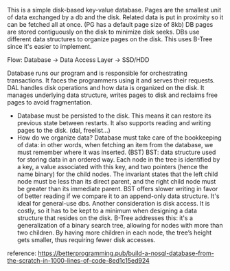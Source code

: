 This is a simple disk-based key-value database.
Pages are the smallest unit of data exchanged by a db and the disk. Related data is put in proximity so it can be fetched all at once. (PG has a default page size of 8kb)
DB pages are stored contiguously on the disk to minimize disk seeks.
DBs use different data structures to organize pages on the disk. This uses B-Tree since it's easier to implement.

Flow: Database -> Data Access Layer -> SSD/HDD

Database runs our program and is responsible for orchestrating transactions. It faces the programmers using it and serves their requests.
DAL handles disk operations and how data is organized on the disk. It manages underlying data structure, writes pages to disk and reclaims free pages to avoid fragmentation.

- Database must be persisted to the disk. This means it can restore its previous state between restarts. It also supports reading and writing pages to the disk. (dal, freelist...)
- How do we organize data? Database must take care of the bookkeeping of data: in other words, when fetching an item from the database, we must remember where it was inserted. (BST)
BST: data structure used for storing data in an ordered way. Each node in the tree is identified by a key, a value associated with this key, and two pointers (hence the name binary) for the child nodes. The invariant states that the left child node must be less than its direct parent, and the right child node must be greater than its immediate parent.
BST offers slower writing in favor of better reading if we compare it to an append-only data structure. It's ideal for general-use dbs.
Another consideration is disk access. It is costly, so it has to be kept to a minimum when designing a data structure that resides on the disk. 
B-Tree addresses this: it's a generalization of a binary search tree, allowing for nodes with more than two children. By having more children in each node, the tree’s height gets smaller, thus requiring fewer disk accesses.

reference: https://betterprogramming.pub/build-a-nosql-database-from-the-scratch-in-1000-lines-of-code-8ed1c15ed924